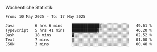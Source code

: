 
Wöchentliche Statistik:
<!--START_SECTION:waka-->

```txt
From: 10 May 2025 - To: 17 May 2025

Java         6 hrs 6 mins    ████████████▒░░░░░░░░░░░░   49.61 %
TypeScript   5 hrs 41 mins   ███████████▓░░░░░░░░░░░░░   46.20 %
Bash         18 mins         ▓░░░░░░░░░░░░░░░░░░░░░░░░   02.52 %
Text         7 mins          ▒░░░░░░░░░░░░░░░░░░░░░░░░   01.00 %
JSON         3 mins          ░░░░░░░░░░░░░░░░░░░░░░░░░   00.48 %
```

<!--END_SECTION:waka-->
